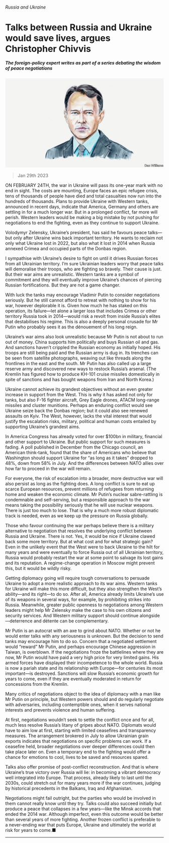 ###### Russia and Ukraine

# Talks between Russia and Ukraine would save lives, argues Christopher Chivvis 

##### The foreign-policy expert writes as part of a series debating the wisdom of peace negotiations 

![image](images/20230114_BID001.jpg) 

> Jan 29th 2023 

ON FEBRUARY 24TH, the war in Ukraine will pass its one-year mark with no end in sight. The costs are mounting, Europe faces an epic refugee crisis, tens of thousands of people have died and total casualties now run into the hundreds of thousands. Plans to provide Ukraine with Western tanks, announced in recent days, indicate that America, Germany and others are settling in for a much longer war. But in a prolonged conflict, far more will perish. Western leaders would be making a big mistake by not pushing for negotiations to end the fighting, even as they continue to support Ukraine. 

Volodymyr Zelensky, Ukraine’s president, has said he favours peace talks—but only after Ukraine wins back important territory. He wants to reclaim not only what Ukraine lost in 2022, but also what it lost in 2014 when Russia annexed Crimea and occupied parts of the Donbas region. 

I sympathise with Ukraine’s desire to fight on until it drives Russian forces from all Ukrainian territory. I’m sure Ukrainian leaders worry that peace talks will demoralise their troops, who are fighting so bravely. Their cause is just. But their war aims are unrealistic. Western tanks are a symbol of commitment and they will eventually improve Ukraine’s chances of piercing Russian fortifications. But they are not a game changer.

With luck the tanks may encourage Vladimir Putin to consider negotiations seriously. But he still cannot afford to retreat with nothing to show for his war, however deplorable it is. Given how much he has staked on this operation, its failure—let alone a larger loss that includes Crimea or other territory Russia took in 2014—would risk a revolt from inside Russia’s elites that destabilises his regime. This is also a deeply personal crusade for Mr Putin who probably sees it as the dénouement of his long reign.

Ukraine’s war aims also look unrealistic because Mr Putin is not about to run out of money. China supports him politically and buys Russian oil and gas. And sanctions haven’t crippled the Russian economy as initially hoped. His troops are still being paid and the Russian army is dug in. Its trenches can be seen from satellite photographs, weaving out like threads along the frontlines in the east and the south. Mr Putin has also called up a large reserve army and discovered new ways to restock Russia’s arsenal. (The Kremlin has figured how to produce KH-101 cruise missiles domestically in spite of sanctions and has bought weapons from Iran and North Korea.)

Ukraine cannot achieve its grandest objectives without an even greater increase in support from the West. This is why it has asked not only for tanks, but also F-16 fighter aircraft, Grey Eagle drones, ATACM long-range missiles and cluster munitions. Perhaps an enduring conflict would see Ukraine seize back the Donbas region; but it could also see renewed assaults on Kyiv. The West, however, lacks the vital interest that would justify the escalation risks, military, political and human costs entailed by supporting Ukraine’s grandest aims.

In America Congress has already voted for over $100bn in military, financial and other support to Ukraine. But public support for such measures is fading. A poll published in December from the Chicago council, an American think-tank, found that the share of Americans who believe that Washington should support Ukraine for “as long as it takes” dropped to 48%, down from 58% in July. And the differences between NATO allies over how far to proceed in the war will remain.

For everyone, the risk of escalation into a broader, more destructive war will also persist as long as the fighting does. A long conflict is sure to eat up scarce European resources, prevent millions of refugees from returning home and weaken the economic climate. Mr Putin’s nuclear sabre-rattling is condemnable and self-serving, but a responsible approach to the war means taking the possibility seriously that he will use nuclear weapons. There is just too much to lose. That is why a much more robust diplomatic track is needed, even as we keep up the pressure on Russia globally.

Those who favour continuing the war perhaps believe there is a military alternative to negotiation that resolves the underlying conflict between Russia and Ukraine. There is not. Yes, it would be nice if Ukraine clawed back some more territory. But at what cost and for what strategic gain? Even in the unlikely event that the West were to back Ukraine to the hilt for many years and were eventually to force Russia out of all Ukrainian territory, Russia would probably restart the war at some point to salvage its lost gains and its reputation. A regime-change operation in Moscow might prevent this, but it would be wildly risky.

Getting diplomacy going will require tough conversations to persuade Ukraine to adopt a more realistic approach to its war aims. Western tanks for Ukraine will make this more difficult, but they also strengthen the West’s ability—and its right—to do so. After all, America already limits Ukraine’s use of its weapons in several ways, for example, by prohibiting strikes into Russia. Meanwhile, greater public openness to negotiations among Western leaders might help Mr Zelensky make the case to his own citizens and security services. And Western military support should continue alongside—deterrence and détente can be complementary.

Mr Putin is an autocrat with an axe to grind about NATO. Whether or not he would enter talks with any seriousness is unknown. But the decision to send tanks may encourage him to do so. Concern that a negotiated settlement would “reward” Mr Putin, and perhaps encourage Chinese aggression in Taiwan, is overblown. If the negotiations froze the battlelines where they are now, Mr Putin would have paid a very high price for very limited gains. His armed forces have displayed their incompetence to the whole world. Russia is now a pariah state and its relationship with Europe—for centuries its most important—is destroyed. Sanctions will slow Russia’s economic growth for years to come, even if they are eventually moderated in return for concessions from the Kremlin.

Many critics of negotiations object to the idea of diplomacy with a man like Mr Putin on principle, but Western powers should and do regularly negotiate with adversaries, including contemptible ones, when it serves national interests and prevents violence and human suffering. 

At first, negotiations wouldn’t seek to settle the conflict once and for all, much less resolve Russia’s litany of gripes about NATO. Diplomats would have to aim low at first, starting with limited ceasefires and transparency measures. The arrangement brokered in July to allow Ukrainian grain exports indicates that negotiations on specific problems can work. If a ceasefire held, broader negotiations over deeper differences could then take place later on. Even a temporary end to the fighting would offer a chance for emotions to cool, lives to be saved and resources spared.

Talks also offer promise of post-conflict reconstruction. And that is where Ukraine’s true victory over Russia will lie: in becoming a vibrant democracy well integrated into Europe. That process, already likely to last until the 2030s, could stretch out for many years more if the war continues, judging by historical precedents in the Balkans, Iraq and Afghanistan.

Negotiations might fail outright, but the parties who would be involved in them cannot really know until they try. Talks could also succeed initially but produce a peace that collapses in a few years—like the Minsk accords that ended the 2014 war. Although imperfect, even this outcome would be better than several years of more fighting. Another frozen conflict is preferable to a never-ending war that puts Europe, Ukraine and ultimately the world at risk for years to come.■

_______________



